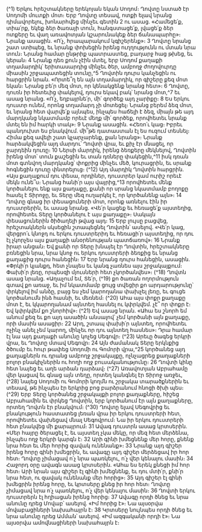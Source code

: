 
(^1) Երկու հրեշտակները երեկոյան եկան Սոդոմ։ Ղովտը նստած էր Սոդոմի մուտքի մոտ։ Երբ Ղովտը տեսավ, ոտքի
ելավ նրանց դիմավորելու, խոնարհվեց մինչեւ գետին 2 ու ասաց. «Համեցե՛ք, տիա՛րք, եկեք ձեր ծառայի տուն,
հանգստացե՛ք, լվացե՛ք ձեր ոտքերը եւ վաղ առավոտյան կշարունակեք ձեր ճանապարհը»։ Նրանք ասացին. «Ո՛չ,
հրապարակում կգիշերենք»։ 3 Ղովտը նրանց շատ ստիպեց, եւ նրանք փոխեցին իրենց ուղղությունն ու մտան նրա տուն։
Նրանց համար ընթրիք պատրաստեց, բաղարջ հաց թխեց, եւ կերան։ 4 Նրանք դեռ քուն չէին մտել, երբ Սոդոմ քաղաքի
տղամարդիկ՝ երիտասարդից մինչեւ ծեր, ամբողջ ժողովուրդը միասին շրջապատեցին տունը,^5 Ղովտին դուրս կանչեցին
ու հարցրին նրան. «Որտե՞ղ են այն տղամարդիկ, որ գիշերը քեզ մոտ եկան։ Նրանց բե՛ր մեզ մոտ, որ կենակցենք նրանց
հետ»։ 6 Ղովտը, դուռն իր հետեւից փակելով, դուրս եկավ բակ՝ նրանց մոտ,^7 եւ ասաց նրանց. «Ո՛չ, եղբայրնե՛ր, մի՛ գործեք
այդ չարիքը։ 8 Ես երկու դուստր ունեմ, որոնց տղամարդ չի մոտեցել։ Նրանց բերեմ ձեզ մոտ, եւ նրանց հետ վարվե՛ք
այնպես, ինչպես հաճելի է ձեզ, միայն թե այդ մարդկանց նկատմամբ որեւէ մեղք մի՛ գործեք, որովհետեւ նրանք մտել են
իմ հարկի տակ»։ 9 Նրանք ասացին. «Հեռո՛ւ կաց։ Իբրեւ պանդուխտ ես բնակվում. մի՞թե դատաստան էլ ես ուզում
տեսնել։ Հիմա քեզ ավելի շատ կչարչարենք, քան նրանց»։ Նրանք հարձակվեցին այդ մարդու՝ Ղովտի վրա, եւ քիչ էր
մնացել, որ ջարդեին դուռը։ 10 Ներսի մարդիկ, իրենց ձեռքերը մեկնելով, Ղովտին իրենց մոտ՝ տուն քաշեցին եւ տան
դռները փակեցին,^11 իսկ դռան մոտ գտնվող մարդկանց՝ փոքրից մինչեւ մեծ, կուրացրին, եւ սրանք հոգնեցին դուռը
փնտրելուց։
(^12) Այդ մարդիկ Ղովտին հարցրին. «Այս քաղաքում դու փեսա, որդիներ, դուստրեր կամ ուրիշ որեւէ մեկն ունե՞ս։
Նրանց հանի՛ր այս վայրից,^13 որովհետեւ մենք կործանելու ենք այս քաղաքը, քանի որ սրանց նկատմամբ բողոքը հասել
է Տիրոջը, եւ Տերը մեզ ուղարկել է, որ կործանենք այն»։ 14 Ղովտը գնաց իր փեսացուների մոտ, որոնք առնելու էին իր
դուստրերին, եւ ասաց նրանց. «Վե՛ր կացեք եւ հեռացե՛ք այստեղից, որովհետեւ Տերը կործանելու է այս քաղաքը»։
Սակայն փեսացուներին ծիծաղելի թվաց այդ։ 15 Երբ լույսը բացվեց, հրեշտակներն սկսեցին շտապեցնել Ղովտին՝
ասելով. «Վե՛ր կաց, վերցրո՛ւ կնոջդ ու երկու դուստրերիդ եւ հեռացի՛ր այստեղից, որ դու էլ չկորչես այս քաղաքի
անօրենության պատճառով»։ 16 Նրանք իրար անցան։ Եվ քանի որ Տերը խնայել էր Ղովտին, հրեշտակները բռնեցին նրա,
նրա կնոջ ու երկու դուստրերի ձեռքից եւ նրանց քաղաքից դուրս հանեցին։ 17 Երբ նրանց դուրս հանեցին, ասացին.
«Փրկի՛ր կյանքդ, հետ չնայես եւ կանգ չառնես այս շրջակայքում։ Փախի՛ր լեռը, որպեսզի մյուսների հետ չկործանվես»։
(^18) Ղովտն ասաց նրանց. «Աղաչում եմ, Տե՛ր, (^19) քո ծառան ողորմություն գտավ քո առաջ, եւ իմ նկատմամբ ցույց տվեցիր
քո արդարությունը՝ փրկելով իմ անձը, բայց ես չեմ կարողանա փախչել լեռը, եւ գուցե կործանումն ինձ հասնի, եւ մեռնեմ։
(^20) Ահա այս փոքր քաղաքը մոտ է, եւ կկարողանամ այնտեղ հասնել ու կփրկվեմ. չէ՞ որ փոքր է։ Եվ կփրկվեմ քո շնորհիվ»։
(^21) Եվ ասաց նրան. «Ահա ես շնորհ եմ անում քեզ եւ քո այդ ասածին անսալով՝ չեմ կործանի այն քաղաքը, որի մասին
ասացիր։ 22 Արդ, շտապ փախի՛ր այնտեղ, որովհետեւ ոչինչ անել չեմ կարող, մինչեւ որ դու այնտեղ հասնես»։ Դրա համար
էլ նա այդ քաղաքի անունը կոչեց Սեգովր։
(^23) Արեւը ծագեց երկրի վրա, եւ Ղովտը մտավ Սեգովր։ 24 Այն ժամանակ Տերը երկնքից ծծումբ եւ հուր թափեց Սոդոմի
ու Գոմորի վրա,^25 կործանեց այդ քաղաքներն ու դրանց ամբողջ շրջակայքը, ոչնչացրեց քաղաքների բոլոր բնակիչներին
ու հողի ողջ բուսականությունը։ 26 Ղովտի կինը հետ նայեց եւ աղե արձան դարձավ։
(^27) Առավոտյան Աբրահամը վեր կացավ եւ գնաց այն տեղը, որտեղ կանգնել էր Տիրոջ առջեւ, (^28) նայեց Սոդոմի ու
Գոմորի կողմն ու շրջակա տարածքներին եւ տեսավ, թե ինչպես էր երկրից բոց բարձրանում հնոցի ծխի պես։
(^29) Երբ Տերը կործանեց շրջակայքի բոլոր քաղաքները, հիշեց Աբրահամին եւ փրկեց Ղովտին, երբ կործանում էր այն
քաղաքները, որտեղ Ղովտն էր բնակվում։
(^30) Ղովտը ելավ Սեգովրից եւ բնակություն հաստատեց լեռան վրա իր երկու դուստրերի հետ, որովհետեւ վախեցավ
մնալ Սեգովրում։ Նա իր երկու դուստրերի հետ բնակվեց մի քարայրում։ 31 Ավագ դուստրն ասաց կրտսերին. «Մեր հայրը
ծերացել է, եւ այստեղ չկա մեկը, որ մեզ հետ մերձենա, ինչպես ողջ երկրի կարգն է։ 32 Արի գինի խմեցնենք մեր հորը, քնենք
նրա հետ եւ մեր հորից զավակ ունենանք»։ 33 Նրանք այդ գիշեր իրենց հորը գինի խմեցրին, եւ ավագը այդ գիշեր մերձեցավ
իր հոր հետ։ Ղովտը չիմացավ ո՛չ նրա պառկելու, ո՛չ վեր կենալու մասին։ 34 Հաջորդ օրը ավագն ասաց կրտսերին. «Ահա
ես երեկ քնեցի իմ հոր հետ։ Արի նրան այս գիշեր էլ գինի խմեցնենք, եւ դու մտի՛ր, քնի՛ր նրա հետ, ու զավակ ունենանք
մեր հորից»։ 35 Այդ գիշեր էլ գինի խմեցրին իրենց հորը, եւ կրտսերը քնեց իր հոր հետ։ Ղովտը չիմացավ նրա ո՛չ պառկելու,
ո՛չ վեր կենալու մասին։ 36 Ղովտի երկու դուստրերն էլ հղիացան իրենց հորից։ 37 Ավագը որդի ծնեց եւ նրա անունը դրեց
Մովաբ՝ ասելով. «Իմ հորից է»։ Նա այսօրվա մովաբացիների նախահայրն է։ 38 Կրտսերը նույնպես որդի ծնեց եւ նրա
անունը դրեց Ամման՝ ասելով. «Իմ ազգականի որդի է»։ Նա այսօրվա ամովնացիների նախահայրն է։
